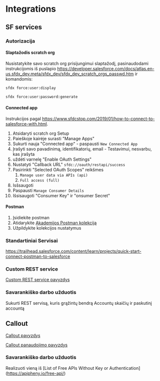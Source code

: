 # Integrations

## SF services

### Autorizacija

#### Slaptažodis scratch org

Nusistatykite savo scratch org prisijungimui slaptažodį, pasinaudodami instrukcijomis iš puslapio
https://developer.salesforce.com/docs/atlas.en-us.sfdx_dev.meta/sfdx_dev/sfdx_dev_scratch_orgs_passwd.htm
ir komandomis:

 ```bash
 sfdx force:user:display

 sfdx force:user:password:generate
 ```

#### Connected app

Instrukcijos pagal https://www.sfdcstop.com/2019/01/how-to-connect-to-salesforce-with.html.

1. Atsidaryti scratch org Setup
1. Paieškoje kairėje surasti "Manage Apps"
1. Sukurti nauja "Connected app" - paspausti `New Connected App`
1. Įrašyti savo pavadinimą, identifikatorių, email - Testavimui, nesvarbu, kas įrašyta
1. uždėti varnelę "Enable OAuth Settings"
1. Nustatyti "Callback URL"  `sfdc://oauth/restapi/success`
1. Pasirinkti "Selected OAuth Scopes" reikšmes
   1. `Manage user data via APIs (api)`
   1. `Full access (full)`
1. Isšsaugoti
1. Paspausti `Manage Consumer Details`
1. Išsisaugoti "Consumer Key" ir "onsumer Secret" 

#### Postman

1. Įsidiekite postman
1. Atidarykite [Akademijos Postman kolekciją](./Akademija.postman_collection.json)
1. Užpildykite kolekcijos nustatymus 

### Standartiniai Servisai

https://trailhead.salesforce.com/content/learn/projects/quick-start-connect-postman-to-salesforce

### Custom REST service

[Custom REST service pavyzdys](../force-app/main/integrations/rest/classes/REST_GetAccounts.cls)

### Savarankiško darbo užduotis

Sukurti REST servisą, kuris grąžintų bendrą Accountų skaičių ir paskutinį accountą 

## Callout

[Callout pavyzdys](../force-app/main/integrations/callout/classes/BoredAPI.cls)

[Callout panaudojimo pavyzdys](./BoredAPIService.apex)

###  Savarankiško darbo užduotis

Realizuoti vieną iš [List of Free APIs Without Key or Authentication] (https://apipheny.io/free-api/)

